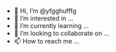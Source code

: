 - 👋 Hi, I’m @yfgghufffg
- 👀 I’m interested in ...
- 🌱 I’m currently learning ...
- 💞️ I’m looking to collaborate on ...
- 📫 How to reach me ...

<!---
yfgghufffg/yfgghufffg is a ✨ special ✨ repository because its `README.md` (this file) appears on your GitHub profile.
You can click the Preview link to take a look at your changes.
--->

